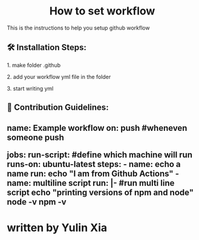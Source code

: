 <h1 align="center" id="title">How to set workflow</h1>

<p id="description">This is the instructions to help you setup github workflow</p>

<h2>🛠️ Installation Steps:</h2>

<p>1. make folder .github</p>

<p>2. add your workflow yml file in the folder</p>

<p>3. start writing yml</p>

<h2>🍰 Contribution Guidelines:</h2>

<h2>name: Example workflow
on: push #wheneven someone push 

jobs: 
  run-script:
  #define which machine will run
    runs-on: ubuntu-latest
    steps:
      - name: echo a name
        run: echo "I am from Github Actions"
      - name: multiline script
        run: |-     #run multi line script
          echo "printing versions of npm and node"
          node -v
          npm -v
          </h2>

# written by Yulin Xia